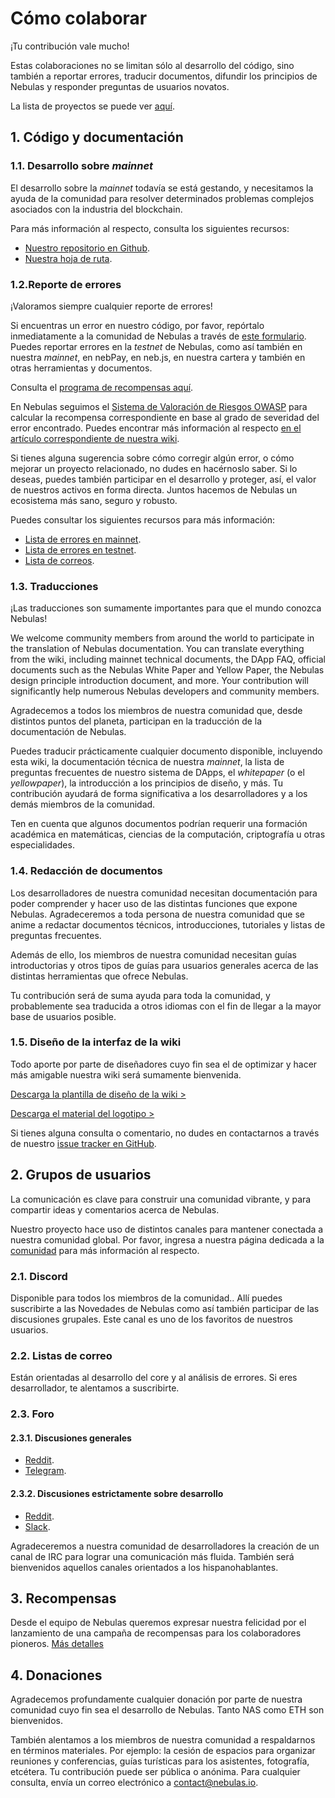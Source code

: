 # Cómo colaborar

¡Tu contribución vale mucho!

Estas colaboraciones no se limitan sólo al desarrollo del código, sino también a reportar errores, traducir documentos, difundir los principios de Nebulas y responder preguntas de usuarios novatos.

La lista de proyectos se puede ver [aquí](http://go.nebulas.io/).

## 1. Código y documentación

### 1.1. Desarrollo sobre _mainnet_

El desarrollo sobre la _mainnet_ todavía se está gestando, y necesitamos la ayuda de la comunidad para resolver determinados problemas complejos asociados con la industria del blockchain.

Para más información al respecto, consulta los siguientes recursos:

* [Nuestro repositorio en Github](https://github.com/nebulasio/go-nebulas).
* [Nuestra hoja de ruta](https://nebulas.io/roadmap.html).

### 1.2.Reporte de errores

¡Valoramos siempre cualquier reporte de errores!

Si encuentras un error en nuestro código, por favor, repórtalo inmediatamente a la comunidad de Nebulas a través de [este formulario](https://goo.gl/forms/5ysl61Mjpn6yDEuN2). Puedes reportar errores en la _testnet_ de Nebulas, como así también en nuestra _mainnet_, en nebPay, en neb.js, en nuestra cartera y también en otras herramientas y documentos.

Consulta el [programa de recompensas aquí](https://wiki.nebulas.io/es/latest/bounty-program.html).

En Nebulas seguimos el [Sistema de Valoración de Riesgos OWASP](https://www.owasp.org/index.php/OWASP_Risk_Rating_Methodology) para calcular la recompensa correspondiente en base al grado de severidad del error encontrado. Puedes encontrar más información al respecto [en el artículo correspondiente de nuestra wiki](https://github.com/nebulasio/nebdocs/tree/es/docs/bug-bounty.md).

Si tienes alguna sugerencia sobre cómo corregir algún error, o cómo mejorar un proyecto relacionado, no dudes en hacérnoslo saber. Si lo deseas, puedes también participar en el desarrollo y proteger, así, el valor de nuestros activos en forma directa. Juntos hacemos de Nebulas un ecosistema más sano, seguro y robusto.

Puedes consultar los siguientes recursos para más información:

* [Lista de errores en mainnet](https://lists.nebulas.io/cgi-bin/mailman/listinfo/mainnet-bugs).
* [Lista de errores en testnet](https://lists.nebulas.io/cgi-bin/mailman/listinfo/testnet-bugs).
* [Lista de correos](https://lists.nebulas.io/cgi-bin/mailman/listinfo).

### 1.3. Traducciones

¡Las traducciones son sumamente importantes para que el mundo conozca Nebulas!

We welcome community members from around the world to participate in the translation of Nebulas documentation. You can translate everything from the wiki, including mainnet technical documents, the DApp FAQ, official documents such as the Nebulas White Paper and Yellow Paper, the Nebulas design principle introduction document, and more. Your contribution will significantly help numerous Nebulas developers and community members.

Agradecemos a todos los miembros de nuestra comunidad que, desde distintos puntos del planeta, participan en la traducción de la documentación de Nebulas.

Puedes traducir prácticamente cualquier documento disponible, incluyendo esta wiki, la documentación técnica de nuestra _mainnet_, la lista de preguntas frecuentes de nuestro sistema de DApps, el _whitepaper_ (o el _yellowpaper_), la introducción a los principios de diseño, y más. Tu contribución ayudará de forma significativa a los desarrolladores y a los demás miembros de la comunidad.

Ten en cuenta que algunos documentos podrían requerir una formación académica en matemáticas, ciencias de la computación, criptografía u otras especialidades.

### 1.4. Redacción de documentos

Los desarrolladores de nuestra comunidad necesitan documentación para poder comprender y hacer uso de las distintas funciones que expone Nebulas. Agradeceremos a toda persona de nuestra comunidad que se anime a redactar documentos técnicos, introducciones, tutoriales y listas de preguntas frecuentes.

Además de ello, los miembros de nuestra comunidad necesitan guías introductorias y otros tipos de guías para usuarios generales acerca de las distintas herramientas que ofrece Nebulas.

Tu contribución será de suma ayuda para toda la comunidad, y probablemente sea traducida a otros idiomas con el fin de llegar a la mayor base de usuarios posible.

### 1.5. Diseño de la interfaz de la wiki

Todo aporte por parte de diseñadores cuyo fin sea el de optimizar y hacer más amigable nuestra wiki será sumamente bienvenida.

[Descarga la plantilla de diseño de la wiki >](https://drive.google.com/drive/folders/10ZWW1ygjnLa3VtjJ88fhv1jUai9SXNNz?usp=sharing)

[Descarga el material del logotipo >](https://nebulas.io/docs/NEBULAS-LOGO-SVG.zip)

Si tienes alguna consulta o comentario, no dudes en contactarnos a través de nuestro [issue tracker en GitHub](https://github.com/nebulasio/nebdocs/issues).

## 2. Grupos de usuarios
La comunicación es clave para construir una comunidad vibrante, y para compartir ideas y comentarios acerca de Nebulas.

Nuestro proyecto hace uso de distintos canales para mantener conectada a nuestra comunidad global. Por favor, ingresa a nuestra página dedicada a la [comunidad](https://nebulas.io/community.html) para más información al respecto.

### 2.1. Discord

Disponible para todos los miembros de la comunidad.. Allí puedes suscribirte a las Novedades de Nebulas como así también participar de las discusiones grupales. Este canal es uno de los favoritos de nuestros usuarios.

### 2.2. Listas de correo

Están orientadas al desarrollo del core y al análisis de errores. Si eres desarrollador, te alentamos a suscribirte.

### 2.3. Foro

#### 2.3.1. Discusiones generales

* [Reddit](https://reddit.com/r/nebulas).
* [Telegram](https://t.me/nebulasio).

#### 2.3.2. Discusiones estrictamente sobre desarrollo

* [Reddit](https://reddit.com/r/nasdev).
* [Slack](https://nebulasio.herokuapp.com/).

Agradeceremos a nuestra comunidad de desarrolladores la creación de un canal de IRC para lograr una comunicación más fluida. También será bienvenidos aquellos canales orientados a los hispanohablantes.

## 3. Recompensas

Desde el equipo de Nebulas queremos expresar nuestra felicidad por el lanzamiento de una campaña de recompensas para los colaboradores pioneros. [Más detalles](https://wiki.nebulas.io/es/latest/bounty-program.html)

## 4. Donaciones

Agradecemos profundamente cualquier donación por parte de nuestra comunidad cuyo fin sea el desarrollo de Nebulas. Tanto NAS como ETH son bienvenidos.

También alentamos a los miembros de nuestra comunidad a respaldarnos en términos materiales. Por ejemplo: la cesión de espacios para organizar reuniones y conferencias, guías turísticas para los asistentes, fotografía, etcétera. Tu contribución puede ser pública o anónima. Para cualquier consulta, envía un correo electrónico a [contact@nebulas.io](mailto:contact@nebulas.io).
